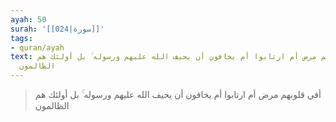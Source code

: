 ```yaml
---
ayah: 50
surah: '[[024|سورة]]'
tags:
- quran/ayah
text: أفي قلوبهم مرض أم ارتابوا أم يخافون أن يحيف الله عليهم ورسوله ۚ بل أولئك هم
  الظالمون
---
```

> أفي قلوبهم مرض أم ارتابوا أم يخافون أن يحيف الله عليهم ورسوله ۚ بل أولئك هم الظالمون

